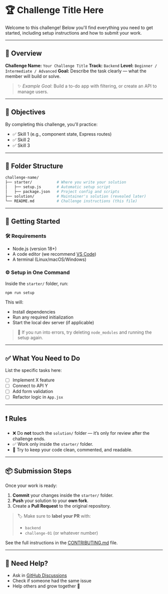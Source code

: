 # 🏆 Challenge Title Here

Welcome to this challenge! Below you'll find everything you need to get started, including setup instructions and how to submit your work.

---

## 📖 Overview

**Challenge Name:** `Your Challenge Title`
**Track:** `Backend`
**Level:** `Beginner / Intermediate / Advanced`
**Goal:** Describe the task clearly — what the member will build or solve.

> ✨ _Example Goal_: Build a to-do app with filtering, or create an API to manage users.

---

## 🧠 Objectives

By completing this challenge, you'll practice:

- ✅ Skill 1 (e.g., component state, Express routes)
- ✅ Skill 2
- ✅ Skill 3

---

## 📁 Folder Structure

```bash
challenge-name/
├── starter/           # Where you write your solution
│   ├── setup.js       # Automatic setup script
│   ├── package.json   # Project config and scripts
├── solution/          # Maintainer's solution (revealed later)
└── README.md          # Challenge instructions (this file)
```

---

## 🚀 Getting Started

### 🛠 Requirements

- Node.js (version 18+)
- A code editor (we recommend [VS Code](https://code.visualstudio.com/))
- A terminal (Linux/macOS/Windows)

### ⚙️ Setup in One Command

Inside the `starter/` folder, run:

```bash
npm run setup
```

This will:

- Install dependencies
- Run any required initialization
- Start the local dev server (if applicable)

> 🔁 If you run into errors, try deleting `node_modules` and running the setup again.

---

## ✅ What You Need to Do

List the specific tasks here:

- [ ] Implement X feature
- [ ] Connect to API Y
- [ ] Add form validation
- [ ] Refactor logic in `App.jsx`

---

## ❗ Rules

- ❌ Do **not** touch the `solution/` folder — it’s only for review after the challenge ends.
- ✅ Work only inside the `starter/` folder.
- 🧹 Try to keep your code clean, commented, and readable.

---

## 📦 Submission Steps

Once your work is ready:

1. **Commit** your changes inside the `starter/` folder.
2. **Push** your solution to your **own fork**.
3. Create a **Pull Request** to the original repository.

> 🏷 Make sure to **label your PR** with:
>
> - `backend`
> - `challenge-01` (or whatever number)

See the full instructions in the [CONTRIBUTING.md](../../CONTRIBUTING.md) file.

---

## 💬 Need Help?

- Ask in [GitHub Discussions](https://github.com/Adel2411/web-challenges/discussions)
- Check if someone had the same issue
- Help others and grow together 💙
